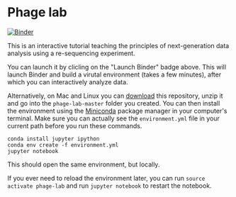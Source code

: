 # Phage lab

[![Binder](http://mybinder.org/badge.svg)](http://mybinder.org:/repo/mikheyev/phage-lab)

This is an interactive tutorial teaching the principles of next-generation data analysis using a re-sequencing experiment.

You can launch it by clicling on the "Launch Binder" badge above. This will launch Binder and build a virutal environment (takes a few minutes), after which you can interactively analyze data.

Alternatively, on Mac and Linux you can [download](https://github.com/mikheyev/phage-lab/archive/master.zip) this repository, unzip it and go into the `phage-lab-master` folder you created. You can then install the environment using the [Miniconda](http://conda.pydata.org/miniconda.html) package manager in your computer's terminal. Make sure you can actually see the `environment.yml` file in your current path before you run these commands.

	conda install jupyter ipython
	conda env create -f environment.yml
	jupyter notebook

This should open the same environment, but locally.

If you ever need to reload the environment later, you can run `source activate phage-lab` and run `jupyter notebook` to restart the notebook. 